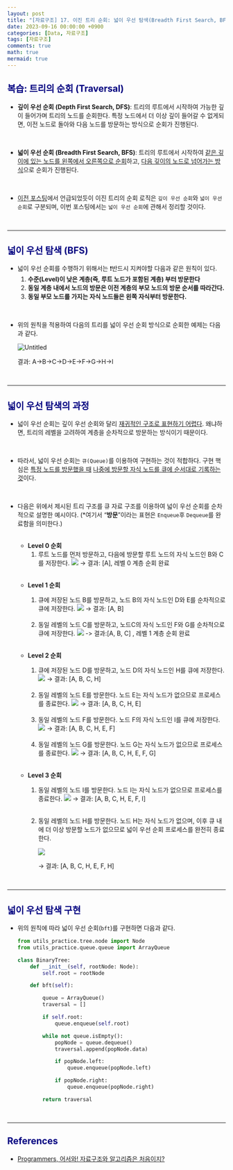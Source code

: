 ```yaml
---
layout: post
title: "[자료구조] 17. 이진 트리 순회: 넓이 우선 탐색(Breadth First Search, BFS)"
date: 2023-09-16 00:00:00 +0900
categories: [Data, 자료구조]
tags: [자료구조]
comments: true
math: true
mermaid: true
---
```


## <span style="color:navy">복습: 트리의 순회 (Traversal)</span>

- **깊이 우선 순회 (Depth First Search, DFS)**: 트리의 루트에서 시작하여 가능한 깊이 들어가며 트리의 노드를 순회한다. 특정 노드에서 더 이상 깊이 들어갈 수 없게되면, 이전 노드로 돌아와 다음 노드를 방문하는 방식으로 순회가 진행된다.

<br>

- **넓이 우선 순회 (Breadth First Search, BFS)**: 트리의 루트에서 시작하여 <u>같은 깊이에 있는 노드를 왼쪽에서 오른쪽으로 순회</u>하고, <u>다음 깊이의 노드로 넘어가는 방식</u>으로 순회가 진행된다.

<br>

- [이전 포스팅](https://jhryu1208.github.io/data/2023/09/15/datastructure-binarytree-dfs/)에서 언급되었듯이 이진 트리의 순회 로직은 `깊이 우선 순회`와 `넓이 우선 순회`로 구분되며, 이번 포스팅에서는 `넓이 우선 순회`에 관해서 정리할 것이다.

<br>

---

## <span style="color:navy">넓이 우선 탐색 (BFS)</span>

- 넓이 우선 순회를 수행하기 위해서는 ❗반드시 지켜야할 다음과 같은 원칙이 있다.
    1. **수준(Level)이 낮은 계층(즉, 루트 노드가 포함된 계층) 부터 방문한다**
    2. **동일 계층 내에서 노드의 방문은 이전 계층의 부모 노드의 방문 순서를 따라간다.**
    3. **동일 부모 노드를 가지는 자식 노드들은 왼쪽 자식부터 방문한다.**

<br>

- 위의 원칙을 적용하여 다음의 트리를 넓이 우선 순회 방식으로 순회한 예제는 다음과 같다.
     
  ![Untitled](https://github.com/jhryu1208/jhryu1208.github.com/assets/53929665/7781608c-7d15-4514-a9be-4fa6bdf90ba1)
    
  결과: A→B→C→D→E→F→G→H→I

<br>

---

## <span style="color:navy">넓이 우선 탐색의 과정</span>

- 넓이 우선 순회는 깊이 우선 순회와 달리 <u>재귀적인 구조로 표현하기 어렵다</u>. 
왜냐하면, 트리의 레벨을 고려하여 계층을 순차적으로 방문하는 방식이기 때문이다.

<br>

- 따라서, 넓이 우선 순회는 `큐(Queue)`를 이용하여 구현하는 것이 적합하다. 
구현 핵심은 <u>특정 노드를 방문했을 때</u> <u>나중에 방문할 자식 노드를 큐에 순서대로 기록하는 것</u>이다.

<br>

- 다음은 위에서 제시된 트리 구조를 큐 자료 구조를 이용하여 넓이 우선 순회를 순차적으로 설명한 예시이다. (*여기서 “**방문**”이라는 표현은 `Enqueue`후 `Dequeue`를 완료함을 의미한다.)
  
  <br>
  
  - **Level 0 순회**
    1. 루트 노드를 먼저 방문하고, 다음에 방문할 루트 노드의 자식 노드인 B와 C를 저장한다.
        [![](https://mermaid.ink/img/eyJjb2RlIjoiXG4gICAgICAgIGZsb3djaGFydCBMUlxuICAgICAgICBjbGFzc0RlZiBncmVlbiBmaWxsOmdyZWVuLCBzdHJva2U6YmxhY2ssIHN0cm9rZS13aWR0aDoycHgsIGNvbG9yOndoaXRlXG4gICAgICAgIGNsYXNzRGVmIHJlZF93IHN0cm9rZS13aWR0aDoycHgsIGNvbG9yOnJlZFxuICAgICAgICBjbGFzc0RlZiBlbXAgc3Ryb2tlLXdpZHRoOjJweCwgc3Ryb2tlLWRhc2hhcnJheTogNSA1XG4gICAgICAgIFxuICAgICAgICBleGlzdF9ub2RlX2luMihcIuy2nOq1rPCfj4NcIik6OjpncmVlblxuICAgICAgICBleGlzdF9ub2RlX291dDIoXCLsnoXqtazwn4-DXCIpOjo6Z3JlZW5cbiAgICAgICAgTm9kZTEoXCIw77iP4oOjIEFcIik6OjplbXBcbiAgICAgICAgTm9kZTIoXCIw77iP4oOjIEEo67Cp66y45a6MKVwiKVxuICAgICAgICBOb2RlMyhcIjHvuI_ig6MgQ1wiKVxuICAgICAgICBOb2RlNChcIjHvuI_ig6MgQlwiKVxuICAgICAgICBcbiAgICAgICAgTm9kZTMgLS0tIE5vZGU0IC0tPiBleGlzdF9ub2RlX291dDJcbiAgICAgICAgXG4gICAgICAgIHN1YmdyYXBoIFwiUXVldWVcIlxuICAgICAgICBcdGV4aXN0X25vZGVfb3V0MiAtLS1Ob2RlMS0uLWV4aXN0X25vZGVfaW4yO1xuICAgICAgICBlbmQ7XG4gICAgICAgIFxuICAgICAgICBleGlzdF9ub2RlX2luMiAtLi0-IE5vZGUyIiwibWVybWFpZCI6eyJ0aXRsZSI6IuyInO2ajOqysOqzvDogW0FdIn0sInVwZGF0ZUVkaXRvciI6ZmFsc2V9)](https://mermaid-js.github.io/docs/deprecated-editor/#/edit/eyJjb2RlIjoiXG4gICAgICAgIGZsb3djaGFydCBMUlxuICAgICAgICBjbGFzc0RlZiBncmVlbiBmaWxsOmdyZWVuLCBzdHJva2U6YmxhY2ssIHN0cm9rZS13aWR0aDoycHgsIGNvbG9yOndoaXRlXG4gICAgICAgIGNsYXNzRGVmIHJlZF93IHN0cm9rZS13aWR0aDoycHgsIGNvbG9yOnJlZFxuICAgICAgICBjbGFzc0RlZiBlbXAgc3Ryb2tlLXdpZHRoOjJweCwgc3Ryb2tlLWRhc2hhcnJheTogNSA1XG4gICAgICAgIFxuICAgICAgICBleGlzdF9ub2RlX2luMihcIuy2nOq1rPCfj4NcIik6OjpncmVlblxuICAgICAgICBleGlzdF9ub2RlX291dDIoXCLsnoXqtazwn4-DXCIpOjo6Z3JlZW5cbiAgICAgICAgTm9kZTEoXCIw77iP4oOjIEFcIik6OjplbXBcbiAgICAgICAgTm9kZTIoXCIw77iP4oOjIEEo67Cp66y45a6MKVwiKVxuICAgICAgICBOb2RlMyhcIjHvuI_ig6MgQ1wiKVxuICAgICAgICBOb2RlNChcIjHvuI_ig6MgQlwiKVxuICAgICAgICBcbiAgICAgICAgTm9kZTMgLS0tIE5vZGU0IC0tPiBleGlzdF9ub2RlX291dDJcbiAgICAgICAgXG4gICAgICAgIHN1YmdyYXBoIFwiUXVldWVcIlxuICAgICAgICBcdGV4aXN0X25vZGVfb3V0MiAtLS1Ob2RlMS0uLWV4aXN0X25vZGVfaW4yO1xuICAgICAgICBlbmQ7XG4gICAgICAgIFxuICAgICAgICBleGlzdF9ub2RlX2luMiAtLi0-IE5vZGUyIiwibWVybWFpZCI6eyJ0aXRsZSI6IuyInO2ajOqysOqzvDogW0FdIn0sInVwZGF0ZUVkaXRvciI6ZmFsc2V9)
        → 결과: [A], 레벨 0 계층 순회 완료

  <br>

  - **Level 1 순회**
    1. 큐에 저장된 노드 B를 방문하고, 노드 B의 자식 노드인 D와 E를 순차적으로 큐에 저장한다.
      [![](https://mermaid.ink/img/eyJjb2RlIjoiICAgICAgICAgICAgZmxvd2NoYXJ0IExSXG4gICAgICAgICAgICBjbGFzc0RlZiBncmVlbiBmaWxsOmdyZWVuLCBzdHJva2U6YmxhY2ssIHN0cm9rZS13aWR0aDoycHgsIGNvbG9yOndoaXRlXG4gICAgICAgICAgICBjbGFzc0RlZiByZWRfdyBzdHJva2Utd2lkdGg6MnB4LCBjb2xvcjpyZWRcbiAgICAgICAgICAgIGNsYXNzRGVmIGVtcCBzdHJva2Utd2lkdGg6MnB4LCBzdHJva2UtZGFzaGFycmF5OiA1IDVcbiAgICAgICAgICAgIFxuICAgICAgICAgICAgZXhpc3Rfbm9kZV9pbjIoXCLstpzqtazwn4-DXCIpOjo6Z3JlZW5cbiAgICAgICAgICAgIGV4aXN0X25vZGVfb3V0MihcIuyeheq1rPCfj4NcIik6OjpncmVlblxuICAgICAgICAgICAgXG4gICAgICAgICAgICBOb2RlMyhcIjHvuI_ig6MgQ1wiKVxuICAgICAgICAgICAgTm9kZTQoXCIx77iP4oOjIEJcIik6OjplbXBcbiAgICAgICAgICAgIE5vZGU1KFwiMe-4j-KDoyBCKOuwqeusuOWujClcIilcbiAgICAgICAgICAgIE5vZGU2KFwiMu-4j-KDoyBEXCIpXG4gICAgICAgICAgICBOb2RlNyhcIjLvuI_ig6MgRVwiKVxuICAgICAgICAgICAgXG4gICAgICAgICAgICBOb2RlNyAtLS0gTm9kZTYgLS0-IGV4aXN0X25vZGVfb3V0MlxuICAgICAgICAgICAgXG4gICAgICAgICAgICBzdWJncmFwaCBcIlF1ZXVlXCJcbiAgICAgICAgICAgIFx0ZXhpc3Rfbm9kZV9vdXQyIC0tLU5vZGUzLS0tTm9kZTQtLi1leGlzdF9ub2RlX2luMjtcbiAgICAgICAgICAgIGVuZDtcbiAgICAgICAgICAgIFxuICAgICAgICAgICAgZXhpc3Rfbm9kZV9pbjIgLS4tPiBOb2RlNSIsIm1lcm1haWQiOnsidGl0bGUiOiLsiJztmozqsrDqs7w6IFtBXSJ9LCJ1cGRhdGVFZGl0b3IiOmZhbHNlfQ)](https://mermaid-js.github.io/docs/deprecated-editor/#/edit/eyJjb2RlIjoiICAgICAgICAgICAgZmxvd2NoYXJ0IExSXG4gICAgICAgICAgICBjbGFzc0RlZiBncmVlbiBmaWxsOmdyZWVuLCBzdHJva2U6YmxhY2ssIHN0cm9rZS13aWR0aDoycHgsIGNvbG9yOndoaXRlXG4gICAgICAgICAgICBjbGFzc0RlZiByZWRfdyBzdHJva2Utd2lkdGg6MnB4LCBjb2xvcjpyZWRcbiAgICAgICAgICAgIGNsYXNzRGVmIGVtcCBzdHJva2Utd2lkdGg6MnB4LCBzdHJva2UtZGFzaGFycmF5OiA1IDVcbiAgICAgICAgICAgIFxuICAgICAgICAgICAgZXhpc3Rfbm9kZV9pbjIoXCLstpzqtazwn4-DXCIpOjo6Z3JlZW5cbiAgICAgICAgICAgIGV4aXN0X25vZGVfb3V0MihcIuyeheq1rPCfj4NcIik6OjpncmVlblxuICAgICAgICAgICAgXG4gICAgICAgICAgICBOb2RlMyhcIjHvuI_ig6MgQ1wiKVxuICAgICAgICAgICAgTm9kZTQoXCIx77iP4oOjIEJcIik6OjplbXBcbiAgICAgICAgICAgIE5vZGU1KFwiMe-4j-KDoyBCKOuwqeusuOWujClcIilcbiAgICAgICAgICAgIE5vZGU2KFwiMu-4j-KDoyBEXCIpXG4gICAgICAgICAgICBOb2RlNyhcIjLvuI_ig6MgRVwiKVxuICAgICAgICAgICAgXG4gICAgICAgICAgICBOb2RlNyAtLS0gTm9kZTYgLS0-IGV4aXN0X25vZGVfb3V0MlxuICAgICAgICAgICAgXG4gICAgICAgICAgICBzdWJncmFwaCBcIlF1ZXVlXCJcbiAgICAgICAgICAgIFx0ZXhpc3Rfbm9kZV9vdXQyIC0tLU5vZGUzLS0tTm9kZTQtLi1leGlzdF9ub2RlX2luMjtcbiAgICAgICAgICAgIGVuZDtcbiAgICAgICAgICAgIFxuICAgICAgICAgICAgZXhpc3Rfbm9kZV9pbjIgLS4tPiBOb2RlNSIsIm1lcm1haWQiOnsidGl0bGUiOiLsiJztmozqsrDqs7w6IFtBXSJ9LCJ1cGRhdGVFZGl0b3IiOmZhbHNlfQ)
      → 결과: [A, B]
    
    <br>

    2. 동일 레벨의 노드 C를 방문하고, 노드C의 자식 노드인 F와 G를 순차적으로 큐에 저장한다.
      [![](https://mermaid.ink/img/eyJjb2RlIjoiICAgICAgICAgICAgZmxvd2NoYXJ0IExSXG4gICAgICAgICAgICBjbGFzc0RlZiBncmVlbiBmaWxsOmdyZWVuLCBzdHJva2U6YmxhY2ssIHN0cm9rZS13aWR0aDoycHgsIGNvbG9yOndoaXRlXG4gICAgICAgICAgICBjbGFzc0RlZiByZWRfdyBzdHJva2Utd2lkdGg6MnB4LCBjb2xvcjpyZWRcbiAgICAgICAgICAgIGNsYXNzRGVmIGVtcCBzdHJva2Utd2lkdGg6MnB4LCBzdHJva2UtZGFzaGFycmF5OiA1IDVcbiAgICAgICAgICAgIFxuICAgICAgICAgICAgZXhpc3Rfbm9kZV9pbjIoXCLstpzqtazwn4-DXCIpOjo6Z3JlZW5cbiAgICAgICAgICAgIGV4aXN0X25vZGVfb3V0MihcIuyeheq1rPCfj4NcIik6OjpncmVlblxuICAgICAgICAgICAgXG4gICAgICAgICAgICBOb2RlMihcIjLvuI_ig6MgRVwiKVxuICAgICAgICAgICAgTm9kZTMoXCIy77iP4oOjIERcIilcbiAgICAgICAgICAgIE5vZGU0KFwiMe-4j-KDoyBDXCIpOjo6ZW1wXG4gICAgICAgICAgICBOb2RlNShcIjHvuI_ig6MgQyjrsKnrrLjlrowpXCIpXG4gICAgICAgICAgICBOb2RlNihcIjLvuI_ig6MgRlwiKVxuICAgICAgICAgICAgTm9kZTcoXCIy77iP4oOjIEdcIilcbiAgICAgICAgICAgIFxuICAgICAgICAgICAgTm9kZTcgLS0tIE5vZGU2IC0tPiBleGlzdF9ub2RlX291dDJcbiAgICAgICAgICAgIFxuICAgICAgICAgICAgc3ViZ3JhcGggXCJRdWV1ZVwiXG4gICAgICAgICAgICBcdGV4aXN0X25vZGVfb3V0MiAtLS1Ob2RlMi0tLU5vZGUzLS0tTm9kZTQtLi1leGlzdF9ub2RlX2luMjtcbiAgICAgICAgICAgIGVuZDtcbiAgICAgICAgICAgIFxuICAgICAgICAgICAgZXhpc3Rfbm9kZV9pbjIgLS4tPiBOb2RlNSIsIm1lcm1haWQiOnsidGl0bGUiOiLsiJztmozqsrDqs7w6IFtBXSJ9LCJ1cGRhdGVFZGl0b3IiOmZhbHNlfQ)](https://mermaid-js.github.io/docs/deprecated-editor/#/edit/eyJjb2RlIjoiICAgICAgICAgICAgZmxvd2NoYXJ0IExSXG4gICAgICAgICAgICBjbGFzc0RlZiBncmVlbiBmaWxsOmdyZWVuLCBzdHJva2U6YmxhY2ssIHN0cm9rZS13aWR0aDoycHgsIGNvbG9yOndoaXRlXG4gICAgICAgICAgICBjbGFzc0RlZiByZWRfdyBzdHJva2Utd2lkdGg6MnB4LCBjb2xvcjpyZWRcbiAgICAgICAgICAgIGNsYXNzRGVmIGVtcCBzdHJva2Utd2lkdGg6MnB4LCBzdHJva2UtZGFzaGFycmF5OiA1IDVcbiAgICAgICAgICAgIFxuICAgICAgICAgICAgZXhpc3Rfbm9kZV9pbjIoXCLstpzqtazwn4-DXCIpOjo6Z3JlZW5cbiAgICAgICAgICAgIGV4aXN0X25vZGVfb3V0MihcIuyeheq1rPCfj4NcIik6OjpncmVlblxuICAgICAgICAgICAgXG4gICAgICAgICAgICBOb2RlMihcIjLvuI_ig6MgRVwiKVxuICAgICAgICAgICAgTm9kZTMoXCIy77iP4oOjIERcIilcbiAgICAgICAgICAgIE5vZGU0KFwiMe-4j-KDoyBDXCIpOjo6ZW1wXG4gICAgICAgICAgICBOb2RlNShcIjHvuI_ig6MgQyjrsKnrrLjlrowpXCIpXG4gICAgICAgICAgICBOb2RlNihcIjLvuI_ig6MgRlwiKVxuICAgICAgICAgICAgTm9kZTcoXCIy77iP4oOjIEdcIilcbiAgICAgICAgICAgIFxuICAgICAgICAgICAgTm9kZTcgLS0tIE5vZGU2IC0tPiBleGlzdF9ub2RlX291dDJcbiAgICAgICAgICAgIFxuICAgICAgICAgICAgc3ViZ3JhcGggXCJRdWV1ZVwiXG4gICAgICAgICAgICBcdGV4aXN0X25vZGVfb3V0MiAtLS1Ob2RlMi0tLU5vZGUzLS0tTm9kZTQtLi1leGlzdF9ub2RlX2luMjtcbiAgICAgICAgICAgIGVuZDtcbiAgICAgICAgICAgIFxuICAgICAgICAgICAgZXhpc3Rfbm9kZV9pbjIgLS4tPiBOb2RlNSIsIm1lcm1haWQiOnsidGl0bGUiOiLsiJztmozqsrDqs7w6IFtBXSJ9LCJ1cGRhdGVFZGl0b3IiOmZhbHNlfQ)
      -> 결과:[A, B, C] , 레벨 1 계층 순회 완료

    <br>
    
  - **Level 2 순회**
    1. 큐에 저장된 노드 D를 방문하고, 노드 D의 자식 노드인 H를 큐에 저장한다.
      [![](https://mermaid.ink/img/eyJjb2RlIjoiICAgICAgICAgICAgZmxvd2NoYXJ0IExSXG4gICAgICAgICAgICBjbGFzc0RlZiBncmVlbiBmaWxsOmdyZWVuLCBzdHJva2U6YmxhY2ssIHN0cm9rZS13aWR0aDoycHgsIGNvbG9yOndoaXRlXG4gICAgICAgICAgICBjbGFzc0RlZiByZWRfdyBzdHJva2Utd2lkdGg6MnB4LCBjb2xvcjpyZWRcbiAgICAgICAgICAgIGNsYXNzRGVmIGVtcCBzdHJva2Utd2lkdGg6MnB4LCBzdHJva2UtZGFzaGFycmF5OiA1IDVcbiAgICAgICAgICAgIFxuICAgICAgICAgICAgZXhpc3Rfbm9kZV9pbjIoXCLstpzqtazwn4-DXCIpOjo6Z3JlZW5cbiAgICAgICAgICAgIGV4aXN0X25vZGVfb3V0MihcIuyeheq1rPCfj4NcIik6OjpncmVlblxuICAgICAgICAgICAgXG4gICAgICAgICAgICBOb2RlMShcIjLvuI_ig6MgR1wiKVxuICAgICAgICAgICAgTm9kZTIoXCIy77iP4oOjIEZcIilcbiAgICAgICAgICAgIE5vZGUzKFwiMu-4j-KDoyBFXCIpXG4gICAgICAgICAgICBOb2RlNChcIjLvuI_ig6MgRFwiKTo6OmVtcFxuICAgICAgICAgICAgTm9kZTUoXCIy77iP4oOjIEQo67Cp66y45a6MKVwiKVxuICAgICAgICAgICAgTm9kZTYoXCIz77iP4oOjIEhcIilcbiAgICAgICAgICAgIFxuICAgICAgICAgICAgTm9kZTYgLS0-IGV4aXN0X25vZGVfb3V0MlxuICAgICAgICAgICAgXG4gICAgICAgICAgICBzdWJncmFwaCBcIlF1ZXVlXCJcbiAgICAgICAgICAgIFx0ZXhpc3Rfbm9kZV9vdXQyIC0tLSBOb2RlMSAtLS0gTm9kZTItLS1Ob2RlMy0tLU5vZGU0LS4tZXhpc3Rfbm9kZV9pbjI7XG4gICAgICAgICAgICBlbmQ7XG4gICAgICAgICAgICBcbiAgICAgICAgICAgIGV4aXN0X25vZGVfaW4yIC0uLT4gTm9kZTUiLCJtZXJtYWlkIjp7InRpdGxlIjoi7Iic7ZqM6rKw6rO8OiBbQV0ifSwidXBkYXRlRWRpdG9yIjpmYWxzZX0)](https://mermaid-js.github.io/docs/deprecated-editor/#/edit/eyJjb2RlIjoiICAgICAgICAgICAgZmxvd2NoYXJ0IExSXG4gICAgICAgICAgICBjbGFzc0RlZiBncmVlbiBmaWxsOmdyZWVuLCBzdHJva2U6YmxhY2ssIHN0cm9rZS13aWR0aDoycHgsIGNvbG9yOndoaXRlXG4gICAgICAgICAgICBjbGFzc0RlZiByZWRfdyBzdHJva2Utd2lkdGg6MnB4LCBjb2xvcjpyZWRcbiAgICAgICAgICAgIGNsYXNzRGVmIGVtcCBzdHJva2Utd2lkdGg6MnB4LCBzdHJva2UtZGFzaGFycmF5OiA1IDVcbiAgICAgICAgICAgIFxuICAgICAgICAgICAgZXhpc3Rfbm9kZV9pbjIoXCLstpzqtazwn4-DXCIpOjo6Z3JlZW5cbiAgICAgICAgICAgIGV4aXN0X25vZGVfb3V0MihcIuyeheq1rPCfj4NcIik6OjpncmVlblxuICAgICAgICAgICAgXG4gICAgICAgICAgICBOb2RlMShcIjLvuI_ig6MgR1wiKVxuICAgICAgICAgICAgTm9kZTIoXCIy77iP4oOjIEZcIilcbiAgICAgICAgICAgIE5vZGUzKFwiMu-4j-KDoyBFXCIpXG4gICAgICAgICAgICBOb2RlNChcIjLvuI_ig6MgRFwiKTo6OmVtcFxuICAgICAgICAgICAgTm9kZTUoXCIy77iP4oOjIEQo67Cp66y45a6MKVwiKVxuICAgICAgICAgICAgTm9kZTYoXCIz77iP4oOjIEhcIilcbiAgICAgICAgICAgIFxuICAgICAgICAgICAgTm9kZTYgLS0-IGV4aXN0X25vZGVfb3V0MlxuICAgICAgICAgICAgXG4gICAgICAgICAgICBzdWJncmFwaCBcIlF1ZXVlXCJcbiAgICAgICAgICAgIFx0ZXhpc3Rfbm9kZV9vdXQyIC0tLSBOb2RlMSAtLS0gTm9kZTItLS1Ob2RlMy0tLU5vZGU0LS4tZXhpc3Rfbm9kZV9pbjI7XG4gICAgICAgICAgICBlbmQ7XG4gICAgICAgICAgICBcbiAgICAgICAgICAgIGV4aXN0X25vZGVfaW4yIC0uLT4gTm9kZTUiLCJtZXJtYWlkIjp7InRpdGxlIjoi7Iic7ZqM6rKw6rO8OiBbQV0ifSwidXBkYXRlRWRpdG9yIjpmYWxzZX0)
      → 결과: [A, B, C, H]

    <br>

    2. 동일 레벨의 노드 E를 방문한다. 노드 E는 자식 노드가 없으므로 프로세스를 종료한다.
      [![](https://mermaid.ink/img/eyJjb2RlIjoiICAgICAgICAgICAgZmxvd2NoYXJ0IExSXG4gICAgICAgICAgICBjbGFzc0RlZiBncmVlbiBmaWxsOmdyZWVuLCBzdHJva2U6YmxhY2ssIHN0cm9rZS13aWR0aDoycHgsIGNvbG9yOndoaXRlXG4gICAgICAgICAgICBjbGFzc0RlZiByZWRfdyBzdHJva2Utd2lkdGg6MnB4LCBjb2xvcjpyZWRcbiAgICAgICAgICAgIGNsYXNzRGVmIGVtcCBzdHJva2Utd2lkdGg6MnB4LCBzdHJva2UtZGFzaGFycmF5OiA1IDVcbiAgICAgICAgICAgIFxuICAgICAgICAgICAgZXhpc3Rfbm9kZV9pbjIoXCLstpzqtazwn4-DXCIpOjo6Z3JlZW5cbiAgICAgICAgICAgIGV4aXN0X25vZGVfb3V0MihcIuyeheq1rPCfj4NcIik6OjpncmVlblxuICAgICAgICAgICAgXG4gICAgICAgICAgICBOb2RlMShcIjPvuI_ig6MgSFwiKVxuICAgICAgICAgICAgTm9kZTIoXCIy77iP4oOjIEdcIilcbiAgICAgICAgICAgIE5vZGUzKFwiMu-4j-KDoyBGXCIpXG4gICAgICAgICAgICBOb2RlNChcIjLvuI_ig6MgRVwiKTo6OmVtcFxuICAgICAgICAgICAgTm9kZTUoXCIy77iP4oOjIEUo67Cp66y45a6MKVwiKVxuICAgICAgICAgICAgXG4gICAgICAgICAgICBzdWJncmFwaCBcIlF1ZXVlXCJcbiAgICAgICAgICAgIFx0ZXhpc3Rfbm9kZV9vdXQyIC0tLSBOb2RlMSAtLS0gTm9kZTItLS1Ob2RlMy0tLU5vZGU0LS4tZXhpc3Rfbm9kZV9pbjI7XG4gICAgICAgICAgICBlbmQ7XG4gICAgICAgICAgICBcbiAgICAgICAgICAgIGV4aXN0X25vZGVfaW4yIC0uLT4gTm9kZTUiLCJtZXJtYWlkIjp7InRpdGxlIjoi7Iic7ZqM6rKw6rO8OiBbQV0ifSwidXBkYXRlRWRpdG9yIjpmYWxzZX0)](https://mermaid-js.github.io/docs/deprecated-editor/#/edit/eyJjb2RlIjoiICAgICAgICAgICAgZmxvd2NoYXJ0IExSXG4gICAgICAgICAgICBjbGFzc0RlZiBncmVlbiBmaWxsOmdyZWVuLCBzdHJva2U6YmxhY2ssIHN0cm9rZS13aWR0aDoycHgsIGNvbG9yOndoaXRlXG4gICAgICAgICAgICBjbGFzc0RlZiByZWRfdyBzdHJva2Utd2lkdGg6MnB4LCBjb2xvcjpyZWRcbiAgICAgICAgICAgIGNsYXNzRGVmIGVtcCBzdHJva2Utd2lkdGg6MnB4LCBzdHJva2UtZGFzaGFycmF5OiA1IDVcbiAgICAgICAgICAgIFxuICAgICAgICAgICAgZXhpc3Rfbm9kZV9pbjIoXCLstpzqtazwn4-DXCIpOjo6Z3JlZW5cbiAgICAgICAgICAgIGV4aXN0X25vZGVfb3V0MihcIuyeheq1rPCfj4NcIik6OjpncmVlblxuICAgICAgICAgICAgXG4gICAgICAgICAgICBOb2RlMShcIjPvuI_ig6MgSFwiKVxuICAgICAgICAgICAgTm9kZTIoXCIy77iP4oOjIEdcIilcbiAgICAgICAgICAgIE5vZGUzKFwiMu-4j-KDoyBGXCIpXG4gICAgICAgICAgICBOb2RlNChcIjLvuI_ig6MgRVwiKTo6OmVtcFxuICAgICAgICAgICAgTm9kZTUoXCIy77iP4oOjIEUo67Cp66y45a6MKVwiKVxuICAgICAgICAgICAgXG4gICAgICAgICAgICBzdWJncmFwaCBcIlF1ZXVlXCJcbiAgICAgICAgICAgIFx0ZXhpc3Rfbm9kZV9vdXQyIC0tLSBOb2RlMSAtLS0gTm9kZTItLS1Ob2RlMy0tLU5vZGU0LS4tZXhpc3Rfbm9kZV9pbjI7XG4gICAgICAgICAgICBlbmQ7XG4gICAgICAgICAgICBcbiAgICAgICAgICAgIGV4aXN0X25vZGVfaW4yIC0uLT4gTm9kZTUiLCJtZXJtYWlkIjp7InRpdGxlIjoi7Iic7ZqM6rKw6rO8OiBbQV0ifSwidXBkYXRlRWRpdG9yIjpmYWxzZX0)
      → 결과: [A, B, C, H, E]

    <br>

    3. 동일 레벨의 노드 F를 방문한다. 노드 F의 자식 노드인 I를 큐에 저장한다.
      [![](https://mermaid.ink/img/eyJjb2RlIjoiICAgICAgICAgICAgZmxvd2NoYXJ0IExSXG4gICAgICAgICAgICBjbGFzc0RlZiBncmVlbiBmaWxsOmdyZWVuLCBzdHJva2U6YmxhY2ssIHN0cm9rZS13aWR0aDoycHgsIGNvbG9yOndoaXRlXG4gICAgICAgICAgICBjbGFzc0RlZiByZWRfdyBzdHJva2Utd2lkdGg6MnB4LCBjb2xvcjpyZWRcbiAgICAgICAgICAgIGNsYXNzRGVmIGVtcCBzdHJva2Utd2lkdGg6MnB4LCBzdHJva2UtZGFzaGFycmF5OiA1IDVcbiAgICAgICAgICAgIFxuICAgICAgICAgICAgZXhpc3Rfbm9kZV9pbjIoXCLstpzqtazwn4-DXCIpOjo6Z3JlZW5cbiAgICAgICAgICAgIGV4aXN0X25vZGVfb3V0MihcIuyeheq1rPCfj4NcIik6OjpncmVlblxuICAgICAgICAgICAgXG4gICAgICAgICAgICBOb2RlMShcIjPvuI_ig6MgSVwiKVxuICAgICAgICAgICAgTm9kZTIoXCIz77iP4oOjIEhcIilcbiAgICAgICAgICAgIE5vZGUzKFwiMu-4j-KDoyBHXCIpXG4gICAgICAgICAgICBOb2RlNChcIjLvuI_ig6MgRlwiKTo6OmVtcFxuICAgICAgICAgICAgTm9kZTUoXCIy77iP4oOjIEYo67Cp66y45a6MKVwiKVxuICAgICAgICAgICAgXG4gICAgICAgICAgICBOb2RlMSAtLS0gZXhpc3Rfbm9kZV9vdXQyXG4gICAgICAgICAgICBzdWJncmFwaCBcIlF1ZXVlXCJcbiAgICAgICAgICAgIFx0ZXhpc3Rfbm9kZV9vdXQyIC0tLSBOb2RlMi0tLU5vZGUzLS0tTm9kZTQtLi1leGlzdF9ub2RlX2luMjtcbiAgICAgICAgICAgIGVuZDtcbiAgICAgICAgICAgIFxuICAgICAgICAgICAgZXhpc3Rfbm9kZV9pbjIgLS4tPiBOb2RlNSIsIm1lcm1haWQiOnsidGl0bGUiOiLsiJztmozqsrDqs7w6IFtBXSJ9LCJ1cGRhdGVFZGl0b3IiOmZhbHNlfQ)](https://mermaid-js.github.io/docs/deprecated-editor/#/edit/eyJjb2RlIjoiICAgICAgICAgICAgZmxvd2NoYXJ0IExSXG4gICAgICAgICAgICBjbGFzc0RlZiBncmVlbiBmaWxsOmdyZWVuLCBzdHJva2U6YmxhY2ssIHN0cm9rZS13aWR0aDoycHgsIGNvbG9yOndoaXRlXG4gICAgICAgICAgICBjbGFzc0RlZiByZWRfdyBzdHJva2Utd2lkdGg6MnB4LCBjb2xvcjpyZWRcbiAgICAgICAgICAgIGNsYXNzRGVmIGVtcCBzdHJva2Utd2lkdGg6MnB4LCBzdHJva2UtZGFzaGFycmF5OiA1IDVcbiAgICAgICAgICAgIFxuICAgICAgICAgICAgZXhpc3Rfbm9kZV9pbjIoXCLstpzqtazwn4-DXCIpOjo6Z3JlZW5cbiAgICAgICAgICAgIGV4aXN0X25vZGVfb3V0MihcIuyeheq1rPCfj4NcIik6OjpncmVlblxuICAgICAgICAgICAgXG4gICAgICAgICAgICBOb2RlMShcIjPvuI_ig6MgSVwiKVxuICAgICAgICAgICAgTm9kZTIoXCIz77iP4oOjIEhcIilcbiAgICAgICAgICAgIE5vZGUzKFwiMu-4j-KDoyBHXCIpXG4gICAgICAgICAgICBOb2RlNChcIjLvuI_ig6MgRlwiKTo6OmVtcFxuICAgICAgICAgICAgTm9kZTUoXCIy77iP4oOjIEYo67Cp66y45a6MKVwiKVxuICAgICAgICAgICAgXG4gICAgICAgICAgICBOb2RlMSAtLS0gZXhpc3Rfbm9kZV9vdXQyXG4gICAgICAgICAgICBzdWJncmFwaCBcIlF1ZXVlXCJcbiAgICAgICAgICAgIFx0ZXhpc3Rfbm9kZV9vdXQyIC0tLSBOb2RlMi0tLU5vZGUzLS0tTm9kZTQtLi1leGlzdF9ub2RlX2luMjtcbiAgICAgICAgICAgIGVuZDtcbiAgICAgICAgICAgIFxuICAgICAgICAgICAgZXhpc3Rfbm9kZV9pbjIgLS4tPiBOb2RlNSIsIm1lcm1haWQiOnsidGl0bGUiOiLsiJztmozqsrDqs7w6IFtBXSJ9LCJ1cGRhdGVFZGl0b3IiOmZhbHNlfQ)
      → 결과: [A, B, C, H, E, F]   

    <br>

    4. 동일 레벨의 노드 G를 방문한다. 노드 G는 자식 노드가 없으므로 프로세스를 종료한다.
      [![](https://mermaid.ink/img/eyJjb2RlIjoiICAgICAgICAgICAgZmxvd2NoYXJ0IExSXG4gICAgICAgICAgICBjbGFzc0RlZiBncmVlbiBmaWxsOmdyZWVuLCBzdHJva2U6YmxhY2ssIHN0cm9rZS13aWR0aDoycHgsIGNvbG9yOndoaXRlXG4gICAgICAgICAgICBjbGFzc0RlZiByZWRfdyBzdHJva2Utd2lkdGg6MnB4LCBjb2xvcjpyZWRcbiAgICAgICAgICAgIGNsYXNzRGVmIGVtcCBzdHJva2Utd2lkdGg6MnB4LCBzdHJva2UtZGFzaGFycmF5OiA1IDVcbiAgICAgICAgICAgIFxuICAgICAgICAgICAgZXhpc3Rfbm9kZV9pbjIoXCLstpzqtazwn4-DXCIpOjo6Z3JlZW5cbiAgICAgICAgICAgIGV4aXN0X25vZGVfb3V0MihcIuyeheq1rPCfj4NcIik6OjpncmVlblxuICAgICAgICAgICAgXG4gICAgICAgICAgICBOb2RlMihcIjPvuI_ig6MgSVwiKVxuICAgICAgICAgICAgTm9kZTMoXCIz77iP4oOjIEhcIilcbiAgICAgICAgICAgIE5vZGU0KFwiMu-4j-KDoyBHXCIpOjo6ZW1wXG4gICAgICAgICAgICBOb2RlNShcIjLvuI_ig6MgRyjrsKnrrLjlrowpXCIpXG4gICAgICAgICAgICBcbiAgICAgICAgICAgIHN1YmdyYXBoIFwiUXVldWVcIlxuICAgICAgICAgICAgXHRleGlzdF9ub2RlX291dDIgLS0tIE5vZGUyLS0tTm9kZTMtLS1Ob2RlNC0uLWV4aXN0X25vZGVfaW4yO1xuICAgICAgICAgICAgZW5kO1xuICAgICAgICAgICAgXG4gICAgICAgICAgICBleGlzdF9ub2RlX2luMiAtLi0-IE5vZGU1IiwibWVybWFpZCI6eyJ0aXRsZSI6IuyInO2ajOqysOqzvDogW0FdIn0sInVwZGF0ZUVkaXRvciI6ZmFsc2V9)](https://mermaid-js.github.io/docs/deprecated-editor/#/edit/eyJjb2RlIjoiICAgICAgICAgICAgZmxvd2NoYXJ0IExSXG4gICAgICAgICAgICBjbGFzc0RlZiBncmVlbiBmaWxsOmdyZWVuLCBzdHJva2U6YmxhY2ssIHN0cm9rZS13aWR0aDoycHgsIGNvbG9yOndoaXRlXG4gICAgICAgICAgICBjbGFzc0RlZiByZWRfdyBzdHJva2Utd2lkdGg6MnB4LCBjb2xvcjpyZWRcbiAgICAgICAgICAgIGNsYXNzRGVmIGVtcCBzdHJva2Utd2lkdGg6MnB4LCBzdHJva2UtZGFzaGFycmF5OiA1IDVcbiAgICAgICAgICAgIFxuICAgICAgICAgICAgZXhpc3Rfbm9kZV9pbjIoXCLstpzqtazwn4-DXCIpOjo6Z3JlZW5cbiAgICAgICAgICAgIGV4aXN0X25vZGVfb3V0MihcIuyeheq1rPCfj4NcIik6OjpncmVlblxuICAgICAgICAgICAgXG4gICAgICAgICAgICBOb2RlMihcIjPvuI_ig6MgSVwiKVxuICAgICAgICAgICAgTm9kZTMoXCIz77iP4oOjIEhcIilcbiAgICAgICAgICAgIE5vZGU0KFwiMu-4j-KDoyBHXCIpOjo6ZW1wXG4gICAgICAgICAgICBOb2RlNShcIjLvuI_ig6MgRyjrsKnrrLjlrowpXCIpXG4gICAgICAgICAgICBcbiAgICAgICAgICAgIHN1YmdyYXBoIFwiUXVldWVcIlxuICAgICAgICAgICAgXHRleGlzdF9ub2RlX291dDIgLS0tIE5vZGUyLS0tTm9kZTMtLS1Ob2RlNC0uLWV4aXN0X25vZGVfaW4yO1xuICAgICAgICAgICAgZW5kO1xuICAgICAgICAgICAgXG4gICAgICAgICAgICBleGlzdF9ub2RlX2luMiAtLi0-IE5vZGU1IiwibWVybWFpZCI6eyJ0aXRsZSI6IuyInO2ajOqysOqzvDogW0FdIn0sInVwZGF0ZUVkaXRvciI6ZmFsc2V9)
      → 결과: [A, B, C, H, E, F, G]
  
  <br>

  - **Level 3 순회**
    1. 동일 레벨의 노드 I를 방문한다. 노드 I는 자식 노드가 없으므로 프로세스를 종료한다.
      [![](https://mermaid.ink/img/eyJjb2RlIjoiICAgICAgICAgICAgZmxvd2NoYXJ0IExSXG4gICAgICAgICAgICBjbGFzc0RlZiBncmVlbiBmaWxsOmdyZWVuLCBzdHJva2U6YmxhY2ssIHN0cm9rZS13aWR0aDoycHgsIGNvbG9yOndoaXRlXG4gICAgICAgICAgICBjbGFzc0RlZiByZWRfdyBzdHJva2Utd2lkdGg6MnB4LCBjb2xvcjpyZWRcbiAgICAgICAgICAgIGNsYXNzRGVmIGVtcCBzdHJva2Utd2lkdGg6MnB4LCBzdHJva2UtZGFzaGFycmF5OiA1IDVcbiAgICAgICAgICAgIFxuICAgICAgICAgICAgZXhpc3Rfbm9kZV9pbjIoXCLstpzqtazwn4-DXCIpOjo6Z3JlZW5cbiAgICAgICAgICAgIGV4aXN0X25vZGVfb3V0MihcIuyeheq1rPCfj4NcIik6OjpncmVlblxuICAgICAgICAgICAgXG4gICAgICAgICAgICBOb2RlMyhcIjPvuI_ig6MgSVwiKVxuICAgICAgICAgICAgTm9kZTQoXCIz77iP4oOjIEhcIik6OjplbXBcbiAgICAgICAgICAgIE5vZGU1KFwiM--4j-KDoyBIKOuwqeusuOWujClcIilcbiAgICAgICAgICAgIFxuICAgICAgICAgICAgc3ViZ3JhcGggXCJRdWV1ZVwiXG4gICAgICAgICAgICBcdGV4aXN0X25vZGVfb3V0MiAtLS1Ob2RlMy0tLU5vZGU0LS4tZXhpc3Rfbm9kZV9pbjI7XG4gICAgICAgICAgICBlbmQ7XG4gICAgICAgICAgICBcbiAgICAgICAgICAgIGV4aXN0X25vZGVfaW4yIC0uLT4gTm9kZTUiLCJtZXJtYWlkIjp7InRpdGxlIjoi7Iic7ZqM6rKw6rO8OiBbQV0ifSwidXBkYXRlRWRpdG9yIjpmYWxzZX0)](https://mermaid-js.github.io/docs/deprecated-editor/#/edit/eyJjb2RlIjoiICAgICAgICAgICAgZmxvd2NoYXJ0IExSXG4gICAgICAgICAgICBjbGFzc0RlZiBncmVlbiBmaWxsOmdyZWVuLCBzdHJva2U6YmxhY2ssIHN0cm9rZS13aWR0aDoycHgsIGNvbG9yOndoaXRlXG4gICAgICAgICAgICBjbGFzc0RlZiByZWRfdyBzdHJva2Utd2lkdGg6MnB4LCBjb2xvcjpyZWRcbiAgICAgICAgICAgIGNsYXNzRGVmIGVtcCBzdHJva2Utd2lkdGg6MnB4LCBzdHJva2UtZGFzaGFycmF5OiA1IDVcbiAgICAgICAgICAgIFxuICAgICAgICAgICAgZXhpc3Rfbm9kZV9pbjIoXCLstpzqtazwn4-DXCIpOjo6Z3JlZW5cbiAgICAgICAgICAgIGV4aXN0X25vZGVfb3V0MihcIuyeheq1rPCfj4NcIik6OjpncmVlblxuICAgICAgICAgICAgXG4gICAgICAgICAgICBOb2RlMyhcIjPvuI_ig6MgSVwiKVxuICAgICAgICAgICAgTm9kZTQoXCIz77iP4oOjIEhcIik6OjplbXBcbiAgICAgICAgICAgIE5vZGU1KFwiM--4j-KDoyBIKOuwqeusuOWujClcIilcbiAgICAgICAgICAgIFxuICAgICAgICAgICAgc3ViZ3JhcGggXCJRdWV1ZVwiXG4gICAgICAgICAgICBcdGV4aXN0X25vZGVfb3V0MiAtLS1Ob2RlMy0tLU5vZGU0LS4tZXhpc3Rfbm9kZV9pbjI7XG4gICAgICAgICAgICBlbmQ7XG4gICAgICAgICAgICBcbiAgICAgICAgICAgIGV4aXN0X25vZGVfaW4yIC0uLT4gTm9kZTUiLCJtZXJtYWlkIjp7InRpdGxlIjoi7Iic7ZqM6rKw6rO8OiBbQV0ifSwidXBkYXRlRWRpdG9yIjpmYWxzZX0)
      → 결과: [A, B, C, H, E, F, I]
    
    <br>
  
    2. 동일 레벨의 노드 H를 방문한다. 노드 H는 자식 노드가 없으며, 이후 큐 내에 더 이상 방문할 노드가 없으므로 넓이 우선 순회 프로세스를 완전히 종료한다.
        
        [![](https://mermaid.ink/img/eyJjb2RlIjoiICAgICAgICAgICAgZmxvd2NoYXJ0IExSXG4gICAgICAgICAgICBjbGFzc0RlZiBncmVlbiBmaWxsOmdyZWVuLCBzdHJva2U6YmxhY2ssIHN0cm9rZS13aWR0aDoycHgsIGNvbG9yOndoaXRlXG4gICAgICAgICAgICBjbGFzc0RlZiByZWRfdyBzdHJva2Utd2lkdGg6MnB4LCBjb2xvcjpyZWRcbiAgICAgICAgICAgIGNsYXNzRGVmIGVtcCBzdHJva2Utd2lkdGg6MnB4LCBzdHJva2UtZGFzaGFycmF5OiA1IDVcbiAgICAgICAgICAgIFxuICAgICAgICAgICAgZXhpc3Rfbm9kZV9pbjIoXCLstpzqtazwn4-DXCIpOjo6Z3JlZW5cbiAgICAgICAgICAgIGV4aXN0X25vZGVfb3V0MihcIuyeheq1rPCfj4NcIik6OjpncmVlblxuICAgICAgICAgICAgXG4gICAgICAgICAgICBOb2RlNChcIjPvuI_ig6MgSVwiKTo6OmVtcFxuICAgICAgICAgICAgTm9kZTUoXCIz77iP4oOjIEko67Cp66y45a6MKVwiKVxuICAgICAgICAgICAgXG4gICAgICAgICAgICBzdWJncmFwaCBcIlF1ZXVlXCJcbiAgICAgICAgICAgIFx0ZXhpc3Rfbm9kZV9vdXQyIC0tLU5vZGU0LS4tZXhpc3Rfbm9kZV9pbjI7XG4gICAgICAgICAgICBlbmQ7XG4gICAgICAgICAgICBcbiAgICAgICAgICAgIGV4aXN0X25vZGVfaW4yIC0uLT4gTm9kZTUiLCJtZXJtYWlkIjp7InRpdGxlIjoi7Iic7ZqM6rKw6rO8OiBbQV0ifSwidXBkYXRlRWRpdG9yIjpmYWxzZX0)](https://mermaid-js.github.io/docs/deprecated-editor/#/edit/eyJjb2RlIjoiICAgICAgICAgICAgZmxvd2NoYXJ0IExSXG4gICAgICAgICAgICBjbGFzc0RlZiBncmVlbiBmaWxsOmdyZWVuLCBzdHJva2U6YmxhY2ssIHN0cm9rZS13aWR0aDoycHgsIGNvbG9yOndoaXRlXG4gICAgICAgICAgICBjbGFzc0RlZiByZWRfdyBzdHJva2Utd2lkdGg6MnB4LCBjb2xvcjpyZWRcbiAgICAgICAgICAgIGNsYXNzRGVmIGVtcCBzdHJva2Utd2lkdGg6MnB4LCBzdHJva2UtZGFzaGFycmF5OiA1IDVcbiAgICAgICAgICAgIFxuICAgICAgICAgICAgZXhpc3Rfbm9kZV9pbjIoXCLstpzqtazwn4-DXCIpOjo6Z3JlZW5cbiAgICAgICAgICAgIGV4aXN0X25vZGVfb3V0MihcIuyeheq1rPCfj4NcIik6OjpncmVlblxuICAgICAgICAgICAgXG4gICAgICAgICAgICBOb2RlNChcIjPvuI_ig6MgSVwiKTo6OmVtcFxuICAgICAgICAgICAgTm9kZTUoXCIz77iP4oOjIEko67Cp66y45a6MKVwiKVxuICAgICAgICAgICAgXG4gICAgICAgICAgICBzdWJncmFwaCBcIlF1ZXVlXCJcbiAgICAgICAgICAgIFx0ZXhpc3Rfbm9kZV9vdXQyIC0tLU5vZGU0LS4tZXhpc3Rfbm9kZV9pbjI7XG4gICAgICAgICAgICBlbmQ7XG4gICAgICAgICAgICBcbiAgICAgICAgICAgIGV4aXN0X25vZGVfaW4yIC0uLT4gTm9kZTUiLCJtZXJtYWlkIjp7InRpdGxlIjoi7Iic7ZqM6rKw6rO8OiBbQV0ifSwidXBkYXRlRWRpdG9yIjpmYWxzZX0)
      
        → 결과: [A, B, C, H, E, F, H]  

<br>

---

## <span style="color:navy">넓이 우선 탐색 구현</span>

- 위의 원칙에 따라 넓이 우선 순회(`bft`)를 구현하면 다음과 같다.
    
    ```python
    from utils_practice.tree.node import Node
    from utils_practice.queue.queue import ArrayQueue
    
    class BinaryTree:
        def __init__(self, rootNode: Node):
            self.root = rootNode
    
        def bft(self):
    
            queue = ArrayQueue()
            traversal = []
    
            if self.root:
                queue.enqueue(self.root)
    
            while not queue.isEmpty():
                popNode = queue.dequeue()
                traversal.append(popNode.data)
    
                if popNode.left:
                    queue.enqueue(popNode.left)
    
                if popNode.right:
                    queue.enqueue(popNode.right)
    
            return traversal
    ```

<br>

---

## <span style="color:navy">References<span>
- [Programmers, 어서와! 자료구조와 알고리즘은 처음이지?](https://school.programmers.co.kr/learn/courses/57/57-%EC%96%B4%EC%84%9C%EC%99%80-%EC%9E%90%EB%A3%8C%EA%B5%AC%EC%A1%B0%EC%99%80-%EC%95%8C%EA%B3%A0%EB%A6%AC%EC%A6%98%EC%9D%80-%EC%B2%98%EC%9D%8C%EC%9D%B4%EC%A7%80)
